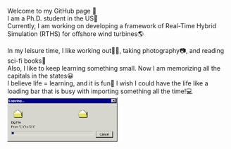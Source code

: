 Welcome to my GitHub page 🙌  
I am a Ph.D. student in the US🗽  
Currently, I am working on developing a framework of Real-Time Hybrid Simulation (RTHS) for offshore wind turbines🌎  

In my leisure time, I like working out🏋️‍♀️, taking photography📷, and reading sci-fi books📖  
Also, I like to keep learning something small. Now I am memorizing all the capitals in the states😀  
I believe life = learning, and it is fun🎈 I wish I could have the life like a loading bar that is busy with importing something all the time!💻  
<img src="https://github.com/AkiriSeki/AkiriSeki/blob/main/loading_bar.gif" width="250" height="100"/>
